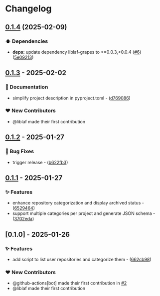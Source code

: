 # Changelog

## [0.1.4](https://github.com/liblaf/awesome-list-generator/compare/v0.1.3...v0.1.4) (2025-02-09)


### ⬆️ Dependencies

* **deps:** update dependency liblaf-grapes to &gt;=0.0.3,&lt;0.0.4 ([#6](https://github.com/liblaf/awesome-list-generator/issues/6)) ([5e09213](https://github.com/liblaf/awesome-list-generator/commit/5e0921360dc79fcb708345eebd9a34f08552da22))

## [0.1.3](https://github.com/liblaf/awesome-list-generator/compare/v0.1.2..v0.1.3) - 2025-02-02

### 📝 Documentation

- simplify project description in pyproject.toml - ([d769086](https://github.com/liblaf/awesome-list-generator/commit/d76908691e0fd3e6cc241f7f233386884bb96b83))

### ❤️ New Contributors

- @liblaf made their first contribution

## [0.1.2](https://github.com/liblaf/awesome-list-generator/compare/v0.1.1..v0.1.2) - 2025-01-27

### 🐛 Bug Fixes

- trigger release - ([b622fb3](https://github.com/liblaf/awesome-list-generator/commit/b622fb3dbe81f3b94e70302c17bbea66b5552d53))

## [0.1.1](https://github.com/liblaf/awesome-list-generator/compare/v0.1.0..v0.1.1) - 2025-01-27

### ✨ Features

- enhance repository categorization and display archived status - ([6529464](https://github.com/liblaf/awesome-list-generator/commit/652946417bf4be4676cd7e4c74cd99dcb023d9c4))
- support multiple categories per project and generate JSON schema - ([3702eda](https://github.com/liblaf/awesome-list-generator/commit/3702eda47458c9863bea53d91f097d9d02ef4be1))

## [0.1.0] - 2025-01-26

### ✨ Features

- add script to list user repositories and categorize them - ([662cb98](https://github.com/liblaf/awesome-list-generator/commit/662cb98ed1f2140cb2e619de1a378ca6c88aca17))

### ❤️ New Contributors

- @github-actions[bot] made their first contribution in [#2](https://github.com/liblaf/awesome-list-generator/pull/2)
- @liblaf made their first contribution
